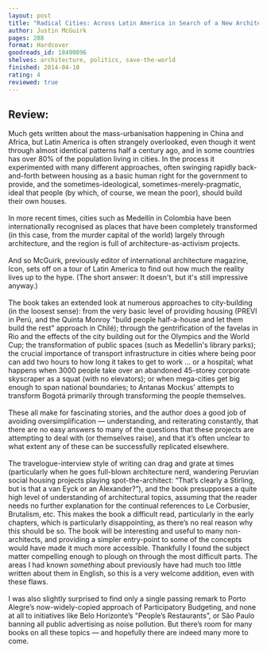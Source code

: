 ```yaml
---
layout: post
title: "Radical Cities: Across Latin America in Search of a New Architecture"
author: Justin McGuirk
pages: 288
format: Hardcover
goodreads_id: 18490896
shelves: architecture, politics, save-the-world
finished: 2014-04-10
rating: 4
reviewed: true
---
```

## Review:
<div class="review">
Much gets written about the mass-urbanisation happening in China and Africa, but Latin America is often strangely overlooked, even though it went through almost identical patterns half a century ago, and in some countries has over 80% of the population living in cities. In the process it experimented with many different approaches, often swinging rapidly back-and-forth between housing as a basic human right for the government to provide, and the sometimes-ideological, sometimes-merely-pragmatic, ideal that people (by which, of course, we mean the poor), should build their own houses.<br /><br />In more recent times, cities such as Medellín in Colombia have been internationally recognised as places that have been completely transformed (in this case, from the murder capital of the world) largely through architecture, and the region is full of architecture-as-activism projects. <br /><br />And so McGuirk, previously editor of international architecture magazine, Icon, sets off on a tour of Latin America to find out how much the reality lives up to the hype.  (The short answer: It doesn't, but it's still impressive anyway.)<br /><br />The book takes an extended look at numerous approaches to city-building (in the loosest sense): from the very basic level of providing housing (PREVI in Perú, and the Quinta Monroy "build people half-a-house and let them build the rest" approach in Chilé); through the gentrification of the favelas in Rio and the effects of the city building out for the Olympics and the World Cup; the transformation of public spaces (such as Medellín's library parks); the crucial importance of transport infrastructure in cities where being poor can add two hours to how long it takes to get to work … or a hospital; what happens when 3000 people take over an abandoned 45-storey corporate skyscraper as a squat (with no elevators); or when mega-cities get big enough to span national boundaries; to Antanas Mockus’ attempts to transform Bogotá primarily through transforming the people themselves.<br /><br />These all make for fascinating stories, and the author does a good job of avoiding oversimplification — understanding, and reiterating constantly, that there are no easy answers to many of the questions that these projects are attempting to deal with (or themselves raise), and that it’s often unclear to what extent any of these can be successfully replicated elsewhere. <br /><br />The travelogue-interview style of writing can drag and grate at times (particularly when he goes full-blown architecture nerd, wandering Peruvian social housing projects playing spot-the-architect: “That’s clearly a Stirling, but is that a van Eyck or an Alexander?”), and the book presupposes a quite high level of understanding of architectural topics, assuming that the reader needs no further explanation for the continual references to Le Corbusier, Brutalism, etc. This makes the book a difficult read, particularly in the early chapters, which is particularly disappointing, as there’s no real reason why this should be so. The book will be interesting and useful to many non-architects, and providing a simpler entry-point to some of the concepts would have made it much more accessible. Thankfully I found the subject matter compelling enough to plough on through the most difficult parts. The areas I had known <em>something</em> about previously have had much too little written about them in English, so this is a very welcome addition, even with these flaws.<br /><br />I was also slightly surprised to find only a single passing remark to Porto Alegre’s now-widely-copied approach of Participatory Budgeting, and none at all to initiatives like Belo Horizonte’s "People’s Restaurants”, or São Paulo banning all public advertising as noise pollution. But there’s room for many books on all these topics — and hopefully there are indeed many more to come.<br /><br />
</div>
